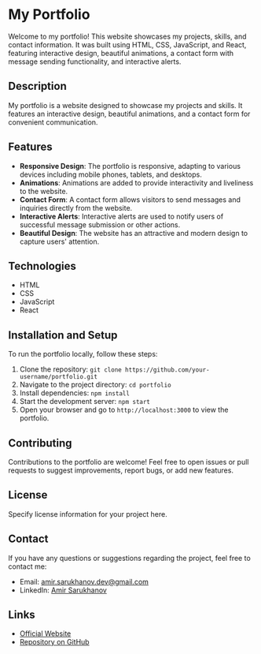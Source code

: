 # My Portfolio

Welcome to my portfolio! This website showcases my projects, skills, and contact information. It was built using HTML, CSS, JavaScript, and React, featuring interactive design, beautiful animations, a contact form with message sending functionality, and interactive alerts.

## Description

My portfolio is a website designed to showcase my projects and skills. It features an interactive design, beautiful animations, and a contact form for convenient communication.

## Features

- **Responsive Design**: The portfolio is responsive, adapting to various devices including mobile phones, tablets, and desktops.
- **Animations**: Animations are added to provide interactivity and liveliness to the website.
- **Contact Form**: A contact form allows visitors to send messages and inquiries directly from the website.
- **Interactive Alerts**: Interactive alerts are used to notify users of successful message submission or other actions.
- **Beautiful Design**: The website has an attractive and modern design to capture users' attention.

## Technologies

- HTML
- CSS
- JavaScript
- React

## Installation and Setup

To run the portfolio locally, follow these steps:

1. Clone the repository: `git clone https://github.com/your-username/portfolio.git`
2. Navigate to the project directory: `cd portfolio`
3. Install dependencies: `npm install`
4. Start the development server: `npm start`
5. Open your browser and go to `http://localhost:3000` to view the portfolio.

## Contributing

Contributions to the portfolio are welcome! Feel free to open issues or pull requests to suggest improvements, report bugs, or add new features.

## License

Specify license information for your project here.

## Contact

If you have any questions or suggestions regarding the project, feel free to contact me:
- Email: [amir.sarukhanov.dev@gmail.com](mailto:amir.sarukhanov.dev@gmail.com)
- LinkedIn: [Amir Sarukhanov](https://www.linkedin.com/in/amir-sarukhanov-dev)


## Links

- [Official Website](https://devamirdev.netlify.app/)
- [Repository on GitHub](https://github.com/your-username/portfolio)
